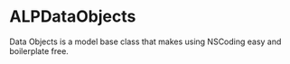 ALPDataObjects
==============

Data Objects is a model base class that makes using NSCoding easy and boilerplate free.
